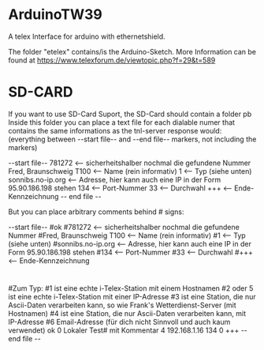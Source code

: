 # ArduinoTW39
A telex Interface for arduino with ethernetshield.

The folder "etelex" contains/is the Arduino-Sketch.
More Information can be found at https://www.telexforum.de/viewtopic.php?f=29&t=589


SD-CARD
======= 

If you want to use SD-Card Suport, the SD-Card should contain a folder pb 
Inside this folder you can place a text file for each dialable numer that contains the same informations as the tnl-server response would:
(everything between --start file-- and --end file-- markers, not including the markers)

--start file--
781272 <-- sicherheitshalber nochmal die gefundene Nummer
Fred, Braunschweig T100 <-- Name (rein informativ)
1 <-- Typ (siehe unten)
sonnibs.no-ip.org <-- Adresse, hier kann auch eine IP in der Form 95.90.186.198 stehen
134 <-- Port-Nummer
33 <-- Durchwahl
+++ <-- Ende-Kennzeichnung
-- end file --

But you can place arbitrary comments behind # signs:

--start file--
#ok
#781272 <-- sicherheitshalber nochmal die gefundene Nummer
#Fred, Braunschweig T100 <-- Name (rein informativ)
#1 <-- Typ (siehe unten)
#sonnibs.no-ip.org <-- Adresse, hier kann auch eine IP in der Form 95.90.186.198 stehen
#134 <-- Port-Nummer
#33 <-- Durchwahl
#+++ <-- Ende-Kennzeichnung
#
#Zum Typ:
#1 ist eine echte i-Telex-Station mit einem Hostnamen
#2 oder 5 ist eine echte i-Telex-Station mit einer IP-Adresse
#3 ist eine Station, die nur Ascii-Daten verarbeiten kann, so wie Frank's Wetterdienst-Server (mit Hostnamen)
#4 ist eine Station, die nur Ascii-Daten verarbeiten kann, mit IP-Adresse
#6 Email-Adresse (für dich nicht Sinnvoll und auch kaum verwendet)
ok
0
Lokaler Test# mit Kommentar
4
192.168.1.16
134
0
+++
-- end file --


